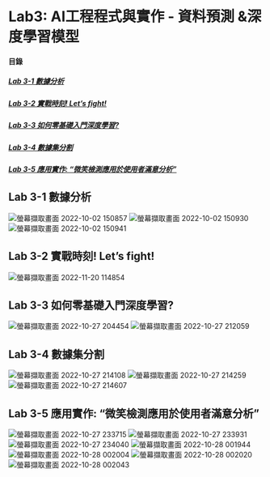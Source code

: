 # Lab3: AI工程程式與實作 - 資料預測 &深度學習模型

<a name="000"/>

#### 目錄

##### [Lab 3-1 數據分析](#001)
##### [Lab 3-2 實戰時刻! Let’s fight!](#002)
##### [Lab 3-3 如何零基礎入門深度學習?](#003)
##### [Lab 3-4 數據集分割](#004)
##### [Lab 3-5 應用實作:  “微笑檢測應用於使用者滿意分析”](#005)

<a name="001"/>

## Lab 3-1 數據分析

![螢幕擷取畫面 2022-10-02 150857](https://user-images.githubusercontent.com/89327102/193442610-c8189a2a-c96c-4b2f-84df-4a011343c68f.jpg)
![螢幕擷取畫面 2022-10-02 150930](https://user-images.githubusercontent.com/89327102/193442618-64614d1d-44d6-4ca3-ac18-836d69edab4e.jpg)
![螢幕擷取畫面 2022-10-02 150941](https://user-images.githubusercontent.com/89327102/193442623-7b618ad0-88a8-4fb3-83d0-c5b26ec3acda.jpg)

<a name="002"/>

## Lab 3-2 實戰時刻! Let’s fight!

![螢幕擷取畫面 2022-11-20 114854](https://user-images.githubusercontent.com/89327102/202883302-63a0ca52-356d-4a33-bc51-436278af70c3.jpg)

<a name="003"/>

## Lab 3-3 如何零基礎入門深度學習?

![螢幕擷取畫面 2022-10-27 204454](https://user-images.githubusercontent.com/89327102/198295971-6debfe85-72e6-4ed5-857d-bd5ce3fdcd2b.jpg)
![螢幕擷取畫面 2022-10-27 212059](https://user-images.githubusercontent.com/89327102/198296068-a46cbcd1-0935-4056-a164-6de08e5d1362.jpg)


<a name="004"/>

## Lab 3-4 數據集分割

![螢幕擷取畫面 2022-10-27 214108](https://user-images.githubusercontent.com/89327102/198301877-9510621a-d66d-433c-8710-0c451dbcaf4a.jpg)
![螢幕擷取畫面 2022-10-27 214259](https://user-images.githubusercontent.com/89327102/198301935-7e3b7fef-bd20-4234-985e-caffa8d0abbe.jpg)
![螢幕擷取畫面 2022-10-27 214607](https://user-images.githubusercontent.com/89327102/198301993-af961fd3-cdae-49ce-8cd2-767e03fefa4d.jpg)

## Lab 3-5 應用實作:  “微笑檢測應用於使用者滿意分析”

![螢幕擷取畫面 2022-10-27 233715](https://user-images.githubusercontent.com/89327102/198345311-632e14ac-dab5-4596-aa51-1f154f3621a7.jpg)
![螢幕擷取畫面 2022-10-27 233931](https://user-images.githubusercontent.com/89327102/198345339-ee63934d-07fb-4df7-b301-94068235ddfc.jpg)
![螢幕擷取畫面 2022-10-27 234040](https://user-images.githubusercontent.com/89327102/198345374-55aabc2c-f2c0-4748-9f52-da63afb3d3ff.jpg)
![螢幕擷取畫面 2022-10-28 001944](https://user-images.githubusercontent.com/89327102/198345393-a75d4ebf-9cc2-403b-8497-b2eef3fbfef1.jpg)
![螢幕擷取畫面 2022-10-28 002004](https://user-images.githubusercontent.com/89327102/198345416-7623d02d-46a4-48e2-9287-2006859592ef.jpg)
![螢幕擷取畫面 2022-10-28 002020](https://user-images.githubusercontent.com/89327102/198345434-c27f0aef-386b-427f-9555-615ed2c2cf66.jpg)
![螢幕擷取畫面 2022-10-28 002043](https://user-images.githubusercontent.com/89327102/198345459-a2a1bf97-44d4-4cc6-96d0-59ec1c771bc9.jpg)


<a name="005"/>
